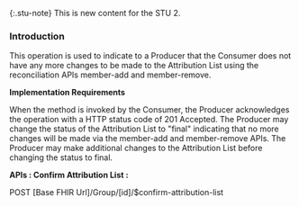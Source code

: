 {:.stu-note}
This is new content for the STU 2.


### Introduction

This operation is used to indicate to a Producer that the Consumer does not have any more changes to be made to the Attribution List using the reconciliation APIs member-add and member-remove.

**Implementation Requirements**

When the method is invoked by the Consumer, the Producer acknowledges the operation with a HTTP status code of 201 Accepted.
The Producer may change the status of the Attribution List to "final" indicating that no more changes will be made via the member-add and member-remove APIs. The Producer may make additional changes to the Attribution List before changing the status to final.

**APIs : Confirm Attribution List :**

POST [Base FHIR Url]/Group/[id]/$confirm-attribution-list


